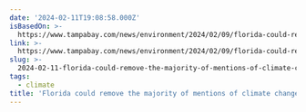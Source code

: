 ```yaml
---
date: '2024-02-11T19:08:58.000Z'
isBasedOn: >-
  https://www.tampabay.com/news/environment/2024/02/09/florida-could-remove-majority-mentions-climate-change-state-law/
link: >-
  https://www.tampabay.com/news/environment/2024/02/09/florida-could-remove-majority-mentions-climate-change-state-law/
slug: >-
  2024-02-11-florida-could-remove-the-majority-of-mentions-of-climate-change-from-state
tags:
  - climate
title: 'Florida could remove the majority of mentions of climate change from state '
---
```


